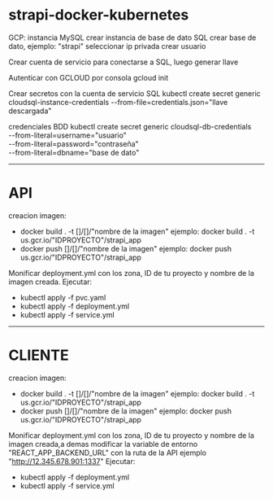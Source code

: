 # strapi-docker-kubernetes

GCP: instancia MySQL
crear instancia de base de dato SQL
crear base de dato, ejemplo: "strapi"
seleccionar ip privada
crear usuario

Crear cuenta de servicio para conectarse a SQL, luego generar llave

Autenticar con GCLOUD por consola
    gcloud init

Crear secretos con la cuenta de servicio SQL
    kubectl create secret generic cloudsql-instance-credentials --from-file=credentials.json="llave descargada"

credenciales BDD
kubectl create secret generic cloudsql-db-credentials \
    --from-literal=username="usuario" \
    --from-literal=password="contraseña" \
    --from-literal=dbname="base de dato"
    
----------------------------------------------

# API

creacion imagen:
- docker build . -t []/[]/"nombre de la imagen"
    ejemplo: docker build . -t us.gcr.io/"IDPROYECTO"/strapi_app
- docker push []/[]/"nombre de la imagen"
    ejemplo: docker push us.gcr.io/"IDPROYECTO"/strapi_app

Monificar deployment.yml con los zona, ID de tu proyecto y nombre de la imagen creada.
Ejecutar:
- kubectl apply -f pvc.yaml
- kubectl apply -f deployment.yml
- kubectl apply -f service.yml
----------------------------------------------

# CLIENTE

creacion imagen:
- docker build . -t []/[]/"nombre de la imagen"
    ejemplo: docker build . -t us.gcr.io/"IDPROYECTO"/strapi_app
- docker push []/[]/"nombre de la imagen"
    ejemplo: docker push us.gcr.io/"IDPROYECTO"/strapi_app

Monificar deployment.yml con los zona, ID de tu proyecto y nombre de la imagen creada,a demas modificar la variable de entorno "REACT_APP_BACKEND_URL" con la ruta de la API ejemplo "http://12.345.678.901:1337"
Ejecutar:
- kubectl apply -f deployment.yml
- kubectl apply -f service.yml